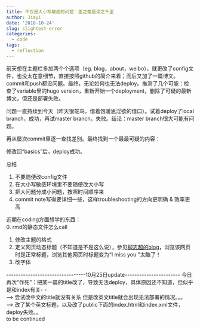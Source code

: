 ```yaml
---
title: 不仅是大小写敏感的问题：差之毫厘谬之千里
author: Jiayi
date: '2018-10-24'
slug: slightest-error
categories:
  - code
tags:
  - reflection
---
```


前天想在主题栏多加两个个选项（eg. blog，about，weibo），就更改了config文件，也没太在意细节，直接按照github的简介来着；而后又加了一篇博文。commit和push都没问题。最终，无论如何也无法deploy。推测了几个可能：检查了variable里的hugo version，重新开始一个deployment，删除了可疑的最新博文，但还是部署失败。  

问题一直持续到今天（昨天很鸵鸟，借着饱暖思淫欲的借口）。试着deploy了local branch，成功，再试master branch，失败。结论：master branch很大可能有问题。  

再从屡次commit里逐一查找差别。最终找到一个最最可疑的内容： 

修改回“basics”后，deploy成功。  

总结  
1. 不要随便改config文件  
2. 在大小写敏感环境里不要随便改大小写  
3. 把大问题分成小问题，按照时间顺序来  
4. commit note写得要详细一些，这样troubleshooting的方向更明确 & 效率更高  

近期在coding方面想学的东西：  
0. rmd的静态文件怎么call  
1. 修改主题的格式    
2. 定义网页动态标题（不知道是不是这么说），参见[柳志超的blog](https://liuzhichao.com/2018/hello_hugo/)，浏览该网页时是正常标题，浏览其他网页时标题变为“I miss you ”太酷了！  
3. 改字体

---------------------------------10月25日update-----------------------
今日再次“作死”：把某一篇的title改了，导致无法deploy，具体原因还不知道，但似乎是和index有关- -  
--> 尝试改中文的title就没有关系 但是改英文title就会出现无法部署的情况。。。  
--> 改了某个英文标题，以及改了public下面的index.html和index.xml文件，deploy失败。。  
to be continued


